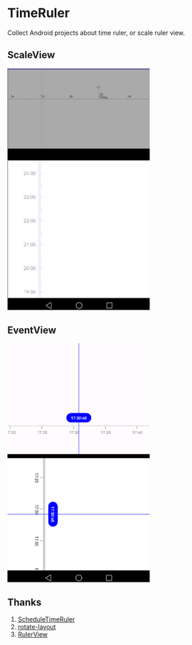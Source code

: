# TimeRuler

Collect Android projects about time ruler, or scale ruler view.

## ScaleView
<img src=https://github.com/hhbgk/TimeRuler/blob/master/pic/ScaleView.png width=320>

## EventView
<img src=https://github.com/hhbgk/TimeRuler/blob/master/pic/EventView.png width=320>

## Thanks
1. [ScheduleTimeRuler](https://github.com/mcxinyu/ScheduleTimeRuler)
2. [rotate-layout](https://github.com/rongi/rotate-layout)
3. [RulerView](https://github.com/zjun615/RulerView)
